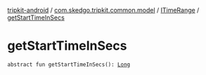 [tripkit-android](../../index.md) / [com.skedgo.tripkit.common.model](../index.md) / [ITimeRange](index.md) / [getStartTimeInSecs](./get-start-time-in-secs.md)

# getStartTimeInSecs

`abstract fun getStartTimeInSecs(): `[`Long`](https://kotlinlang.org/api/latest/jvm/stdlib/kotlin/-long/index.html)